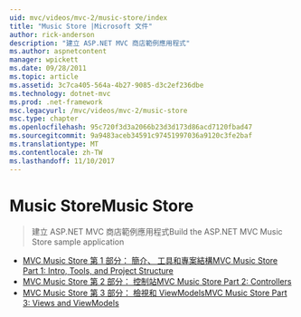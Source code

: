 ```yaml
---
uid: mvc/videos/mvc-2/music-store/index
title: "Music Store |Microsoft 文件"
author: rick-anderson
description: "建立 ASP.NET MVC 商店範例應用程式"
ms.author: aspnetcontent
manager: wpickett
ms.date: 09/28/2011
ms.topic: article
ms.assetid: 3c7ca405-564a-4b27-9085-d3c2ef236dbe
ms.technology: dotnet-mvc
ms.prod: .net-framework
msc.legacyurl: /mvc/videos/mvc-2/music-store
msc.type: chapter
ms.openlocfilehash: 95c720f3d3a2066b23d3d173d86acd7120fbad47
ms.sourcegitcommit: 9a9483aceb34591c97451997036a9120c3fe2baf
ms.translationtype: MT
ms.contentlocale: zh-TW
ms.lasthandoff: 11/10/2017
---
```

<a name="music-store"></a><span data-ttu-id="c4f48-103">Music Store</span><span class="sxs-lookup"><span data-stu-id="c4f48-103">Music Store</span></span>
====================
> <span data-ttu-id="c4f48-104">建立 ASP.NET MVC 商店範例應用程式</span><span class="sxs-lookup"><span data-stu-id="c4f48-104">Build the ASP.NET MVC Music Store sample application</span></span>


- [<span data-ttu-id="c4f48-105">MVC Music Store 第 1 部分： 簡介、 工具和專案結構</span><span class="sxs-lookup"><span data-stu-id="c4f48-105">MVC Music Store Part 1: Intro, Tools, and Project Structure</span></span>](mvc-music-store-part-1-intro-tools-and-project-structure.md)
- [<span data-ttu-id="c4f48-106">MVC Music Store 第 2 部分： 控制站</span><span class="sxs-lookup"><span data-stu-id="c4f48-106">MVC Music Store Part 2: Controllers</span></span>](mvc-music-store-part-2-controllers.md)
- [<span data-ttu-id="c4f48-107">MVC Music Store 第 3 部分： 檢視和 ViewModels</span><span class="sxs-lookup"><span data-stu-id="c4f48-107">MVC Music Store Part 3: Views and ViewModels</span></span>](mvc-music-store-part-3-views-and-viewmodels.md)
